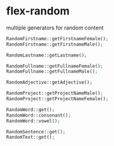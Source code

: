 flex-random
===========

multiple generators for random content

```php
RandomFirstname::getFirstnameFemale();
RandomFirstname::getFirstnameMale();

RandomLastname::getLastname();

RandomFullname::getFullnameFemale();
RandomFullname::getFullnameMale();

RandomAdjective::getAdjective();

RandomProject::getProjectNameMale();
RandomProject::getProjectNameFemale();

RandomWord::get();
RandomWord::consonant();
RandomWord::vowel();

RandomSentence::get();
RandomText::get();
```